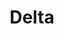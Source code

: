 ---
title: Delta
date: 
draft: false

# descripcion
description : Pulsera en plata 925. Largo regulable.

materials: Plata 925

color: 

dimensions: Largo 19 cm

code: 03-09-0904

type: "Pulseras"

categories: []

price: $2.210,00

price_eftvo: $1.880,00

# Images
# first image will be shown in the product page
images:
  # - image: "images/path_to_image"
  # La ubicacion de las imagenes es imagenes/Pulseras/Pulseras.Plata/03-09-0904-delta
  - image: "./images/pulseras/plata/03-09-0904-delta.jpg"
---